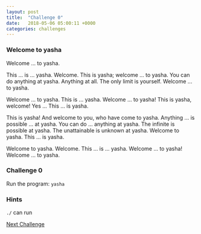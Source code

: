 ```yaml
---
layout: post
title:  "Challenge 0"
date:   2018-05-06 05:00:11 +0000
categories: challenges
---
```


### Welcome to yasha

Welcome ... to yasha.

This ... is ... yasha. Welcome. This is yasha; welcome ... to yasha. You can do anything at yasha. Anything at all. The only limit is yourself. Welcome ... to yasha.

Welcome ... to yasha. This is ... yasha. Welcome ... to yasha! This is yasha, welcome! Yes ... This ... is yasha.

This is yasha! And welcome to you, who have come to yasha. Anything ... is possible ... at yasha. You can do ... anything at yasha. The infinite is possible at yasha. The unattainable is unknown at yasha. Welcome to yasha. This ... is yasha.

Welcome to yasha. Welcome. This ... is ... yasha. Welcome ... to yasha! Welcome ... to yasha.

### Challenge 0

Run the program: `yasha`

### Hints

`./` can run

[Next Challenge](/challenges/challenges/2018/05/06/challenge-1.html)
